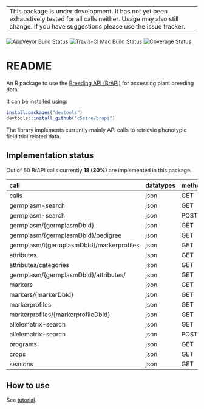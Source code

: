 
<!-- README.md is generated from README.Rmd. Please edit that file -->
|                                                                                                                                                                                      |
|--------------------------------------------------------------------------------------------------------------------------------------------------------------------------------------|
| This package is under development. It has not yet been exhaustively tested for all calls neither. Usage may also still change. If you have suggestions please use the issue tracker. |

[![AppVeyor Build Status](https://ci.appveyor.com/api/projects/status/github/c5sire/brapi?branch=master&svg=true)](https://ci.appveyor.com/project/c5sire/brapi) [![Travis-CI Mac Build Status](https://travis-ci.org/c5sire/brapi.svg?branch=master&label=Mac%20OSX)](https://travis-ci.org/c5sire/brapi) [![Coverage Status](https://img.shields.io/codecov/c/github/c5sire/brapi/master.svg)](https://codecov.io/github/c5sire/brapi?branch=master)

README
======

An R package to use the [Breeding API (BrAPI)](http://docs.brapi.apiary.io) for accessing plant breeding data.

It can be installed using:

``` r
install.packages("devtools")
devtools::install_github("c5sire/brapi")
```

The library implements currently mainly API calls to retrievie phenotypic field trial related data.

Implementation status
---------------------

Out of 60 BrAPI calls currently **18 (30%)** are implemented in this package.

| call                                      | datatypes | methods | scope      |
|:------------------------------------------|:----------|:--------|:-----------|
| calls                                     | json      | GET     | CORE       |
| germplasm-search                          | json      | GET     | CORE       |
| germplasm-search                          | json      | POST    | CORE       |
| germplasm/{germplasmDbId}                 | json      | GET     | CORE       |
| germplasm/{germplasmDbId}/pedigree        | json      | GET     | CORE       |
| germplasm/i{germplasmDbId}/markerprofiles | json      | GET     | GENOTYPING |
| attributes                                | json      | GET     | GENOTYPING |
| attributes/categories                     | json      | GET     | GENOTYPING |
| germplasm/{germplasmDbId}/attributes/     | json      | GET     | GENOTYPING |
| markers                                   | json      | GET     | GENOTYPING |
| markers/{markerDbId}                      | json      | GET     | GENOTYPING |
| markerprofiles                            | json      | GET     | GENOTYPING |
| markerprofiles/{markerprofileDbId}        | json      | GET     | GENOTYPING |
| allelematrix-search                       | json      | GET     | GENOTYPING |
| allelematrix-search                       | json      | POST    | GENOTYPING |
| programs                                  | json      | GET     | CORE       |
| crops                                     | json      | GET     | CORE       |
| seasons                                   | json      | GET     | CORE       |

How to use
----------

See [tutorial](https://github.com/c5sire/brapi/blob/master/vignettes/tutorial.md).
